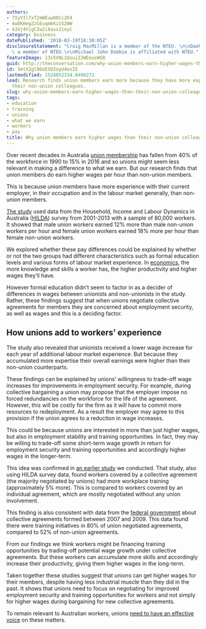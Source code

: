```yaml
---
authors:
- 7IyYIl7xT2mWEuwO8Cc2K4
- 4wDKHegZzGEuqmkKiSS2WW
- 4JUj4YigCIw2i6ass2ioyC
category: business
datePublished: '2018-03-19T18:38:05Z'
disclosureStatement: "Craig MacMillan is a member of the NTEU. \n\nDaehoon Nahm is\
  \ a member of NTEU.\n\nMichael John Dobbie is affiliated with NTEU."
featureImage: 13s5VNL1QsuiI2WEeusWG8
guid: http://theconversation.com/why-union-members-earn-higher-wages-than-their-non-union-colleagues-93122
id: 5mtX3gl9OoESO2oyU4esIE
lastmodified: 1524652334.8490272
lead: Research finds union members earn more because they have more experience than
  their non-union colleagues.
slug: why-union-members-earn-higher-wages-than-their-non-union-colleagues
tags:
- education
- training
- unions
- what we earn
- workers
- pay
title: Why union members earn higher wages than their non-union colleagues
---
```

Over recent decades in Australia [union membership](http://www.abs.gov.au/AUSSTATS/abs@.nsf/Previousproducts/6333.0Main%20Features5August%202016?opendocument&tabname=Summary&prodno=6333.0&issue=August%202016&num=&view=) has fallen from 40% of the workforce in 1990 to 15% in 2016 and so unions might seem less relevant in making a difference to what we earn. But our research finds that union members do earn higher wages per hour than non-union members. 

This is because union members have more experience with their current employer, in their occupation and in the labour market generally, than non-union members.


[The study](http://dx.doi.org/10.1080/00036846.2016.1273492) used data from the Household, Income and Labour Dynamics in Australia ([HILDA](https://melbourneinstitute.unimelb.edu.au/hilda)) survey from 2001-2013 with a sample of 80,000 workers. It showed that male union workers earned 12% more than male non-union workers per hour and female union workers earned 18% more per hour than female non-union workers. 

We explored whether these pay differences could be explained by whether or not the two groups had different characteristics such as formal education levels and various forms of labour market experience. In [economics](http://www.econlib.org/library/Enc/HumanCapital.html), the more knowledge and skills a worker has, the higher productivity and higher wages they’ll have.

However formal education didn’t seem to factor in as a decider of differences in wages between unionists and non-unionists in the study. Rather, these findings suggest that when unions negotiate collective agreements for members they are concerned about employment security, as well as wages and this is a deciding factor.

## How unions add to workers’ experience

The study also revealed that unionists received a lower wage increase for each year of additional labour market experience. But because they accumulated more expertise their overall earnings were higher than their non-union counterparts. 

These findings can be explained by unions’ willingness to trade-off wage increases for improvements in employment security. For example, during collective bargaining a union may propose that the employer impose no forced redundancies on the workforce for the life of the agreement. However, this will be costly for the firm as it will have to commit more resources to redeployment. As a result the employer may agree to this provision if the union agrees to a reduction in wage increases.

This could be because unions are interested in more than just higher wages, but also in employment stability and training opportunities. In fact, they may be willing to trade-off some short-term wage growth in return for employment security and training opportunities and accordingly higher wages in the longer-term.

This idea was confirmed in [an earlier study](https://businesslaw.curtin.edu.au/wp-content/uploads/sites/5/2018/02/AJLE-v20n1-Dobbie-et-al.pdf) we conducted. That study, also using HILDA survey data, found workers covered by a collective agreement (the majority negotiated by unions) had more workplace training (approximately 5% more). This is compared to workers covered by an individual agreement, which are mostly negotiated without any union involvement. 


This finding is also consistent with data from the [federal government](https://docs.jobs.gov.au/system/files/doc/other/agreement_making_in_australia_under_the_workplace_relations_act_2007_to_2009_1.pdf) about collective agreements formed between 2007 and 2009. This data found there were training initiatives in 80% of union negotiated agreements, compared to 52% of non-union agreements. 

From our findings we think workers might be financing training opportunities by trading-off potential wage growth under collective agreements. But these workers can accumulate more skills and accordingly increase their productivity, giving them higher wages in the long-term.

Taken together these studies suggest that unions can get higher wages for their members, despite having less industrial muscle than they did in the past. It shows that unions need to focus on negotiating for improved employment security and training opportunities for workers and not simply for higher wages during bargaining for new collective agreements. 

To remain relevant to Australian workers, unions [need to have an effective voice](https://theconversation.com/theyre-the-voice-how-workers-can-be-heard-when-unions-are-on-the-wane-57209) on these matters.